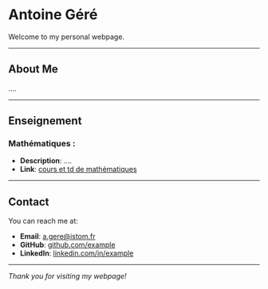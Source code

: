 # Antoine Géré

Welcome to my personal webpage.

---

## About Me

....

---

## Enseignement

### Mathématiques : 
- **Description**: ....
- **Link**: [cours et td de mathématiques](https://bit.ly/antoine-gere-istom-maths)

---

## Contact

You can reach me at:

- **Email**: a.gere@istom.fr
- **GitHub**: [github.com/example](https://github.com/example)
- **LinkedIn**: [linkedin.com/in/example](https://linkedin.com/in/example)

---

*Thank you for visiting my webpage!*
